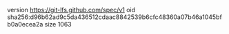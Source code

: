 version https://git-lfs.github.com/spec/v1
oid sha256:d96b62ad9c5da436512cdaac8842539b6cfc48360a07b46a1045bfb0a0ecea2a
size 1063
